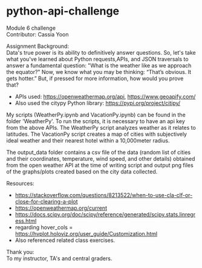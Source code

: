 # python-api-challenge
Module 6 challenge  
Contributor: Cassia Yoon  

Assignment Background:  
Data's true power is its ability to definitively answer questions. So, let's take what you've learned about Python requests,APIs, and JSON traversals to answer a fundamental question: "What is the weather like as we approach the equator?" Now, we know what you may be thinking: “That’s obvious. It gets hotter.” But, if pressed for more information, how would you prove that?  

- APIs used: https://openweathermap.org/api, https://www.geoapify.com/
- Also used the citypy Python library: https://pypi.org/project/citipy/

My scripts (WeatherPy.ipynb and VacationPy.ipynb) can be found in the folder 'WeatherPy'. To run the scripts, it is necessary to have an api key from the above APIs. The WeatherPy script analyzes weather as it relates to latitudes. The VacationPy script creates a map of cities with subjectively ideal weather and their nearest hotel within a 10,000meter radius.  

The output_data folder contains a csv file of the data (random list of cities and their coordinates, temperature, wind speed, and other details) obtained from the open weather API at the time of writing script and output png files of the graphs/plots created based on the city data collected.  

Resources:  
- https://stackoverflow.com/questions/8213522/when-to-use-cla-clf-or-close-for-clearing-a-plot
- https://openweathermap.org/current
- https://docs.scipy.org/doc/scipy/reference/generated/scipy.stats.linregress.html
- regarding hover_cols = https://hvplot.holoviz.org/user_guide/Customization.html
- Also referenced related class exercises.

Thank you:  
To my instructor, TA's and central graders.
